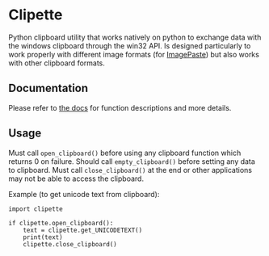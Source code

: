 # Clipette
Python clipboard utility that works natively on python to 
exchange data with the windows clipboard through the win32 API.
Is designed particularly to work properly with different image formats
(for [ImagePaste](https://github.com/Yeetus3141/ImagePaste)) 
but also works with other clipboard formats.


## Documentation
Please refer to [the docs](https://b-init.github.io/clipette/) for function descriptions and more details.

## Usage
Must call `open_clipboard()` before using any clipboard function which returns 0 on failure.
Should call `empty_clipboard()` before setting any data to clipboard.
Must call `close_clipboard()` at the end or other applications may not be able to access the clipboard.

Example (to get unicode text from clipboard):
```
import clipette

if clipette.open_clipboard():
    text = clipette.get_UNICODETEXT()
    print(text)
    clipette.close_clipboard()
```
